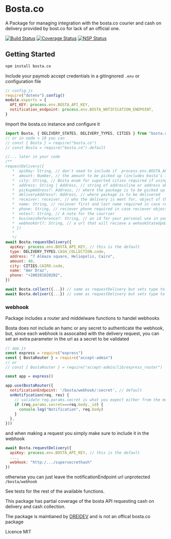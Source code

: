 # Bosta.co

A Package for managing integration with the bosta.co courier and cash on delivery provided by bost.co for lack of an official one.

[![Build Status](https://travis-ci.org/dreidev/bosta.co.png?branch=master)](https://travis-ci.org/dreidev/bosta.co) [![Coverage Status](https://coveralls.io/repos/github/dreidev/bosta.co/badge.svg?branch=master)](https://coveralls.io/github/dreidev/bosta.co?branch=master) [![NSP Status](https://nodesecurity.io/orgs/dreidev/projects/7c551c3c-8957-4bcd-b0f5-9ddc5e9173bf/badge)](https://nodesecurity.io/orgs/dreidev/projects/7c551c3c-8957-4bcd-b0f5-9ddc5e9173bf)

## Getting Started

```sh
npm install bosta.co
```

Include your paymob accept credentials in a gitingnored `.env` or configuration file

```js
// config.js
require("dotenv").config()
module.exports = {
  API_KEY: process.env.BOSTA_API_KEY,
  notification_endpoint: process.env.BOSTA_NOTIFICATION_ENDPOINT,
}

```

Import the bosta.co instance and configure it

```js
import Bosta, { DELIVERY_STATES, DELIVERY_TYPES, CITIES } from "bosta.co"
// or in node < 10 you can
// const { Bosta } = require("bosta.co")
// const Bosta = require("bosta.co").default

//... later in your code
/**
requestDelivery({
   *  apiKey: String, // don't need to include if  process.env.BOSTA_API_KEY is set
   *  amount: Number, // the amount to be picked up (includes bosta's fee) optional in case of package delivery
   *  city: String, // Bosta enum for suported cities required if using address as string
   *  address: String | Address, // string of addressline or address object of the form { firstLine: String, city: String, geoLocation?: { lat: Number, lng: Number}, secondLine?: String, floor?: Number, appartment?: Number, zone?: String, District?: String } with firstLine being
   *  pickupAddress?: Address, // where the package is to be picked up from or cash to be collected from depending on delivery type
   *  deliveryAddress?: Address, // where package is to be delivered
   *  receiver: receiver, // who the delivery is ment for, object of the form { firstName: String, lastName: String, phone: String, email?: String } optional if name, phone is set
   *  name: String, // reciever first and last name required in case reciever object not set
   *  phone: String, // reciever phone required in case reciever object not set
   *  notes?: String, // A note for the courrier
   *  businessReference?: String, // an id for your personal use in your system
   *  webhookUrl?: String, // a url that will recieve a wehookStateUpdate post request
   * })
   * 
   */
await Bosta.requestDelivery({
  apiKey: process.env.BOSTA_API_KEY, // this is the default
  type: DELIVERY_TYPES.CASH_COLLECTION.code,
  address: "7 Almaza square, Heliopolis, Cairo",
  amount: 40,
  city: CITIES.CAIRO.code,
  name: "Amr Draz",
  phone: "+200201020202",
})

await Bosta.collect({...}) // same as requestDelivery but sets type to CASH_COLLECTION,
await Bosta.deliver({...}) // same as requestDelivery but sets type to PACAKGE_DELIVERY,

```

### webhook

Package includes a router and middelware functions to handel webhooks

Bosta does not include an hamc or any secret to authenticate the webhook, but, since each webhook is assocaited with the delivery request, you can set an extra parameter in the url as a secret to be validated

```js
// app.js
const express = require("express")
const { BostaRouter } = require("accept-admin")
// or
// const { BostaRouter } = require("accept-admin/lib/express_router")

const app = express()

app.use(BostaRouter({
  notificationEndpoint: '/bosta/webhook/:secret', // default
  onNotification(req, res) {
    // validate req.params.secret is what you expect either from the model or a hash on your end
    if (req.params.secret===req.body._id) {
      console.log("Notification", req.body)
    }
  },
}))
```

and when making a request you simply make sure to include it in the webhook

```js
await Bosta.requestDelivery({
  apiKey: process.env.BOSTA_API_KEY, // this is the default
  ...,
  webHook: "http:/.../supersecrethash"
})
```

otherwise you can just leave the notificationEndpoint url unprotected `/bosta/webhook`

 
See tests for the rest of the available functions.

This package has partial coverage of the bosta API requesting cash on delivery and cash collection.

The package is maintianed by [DREIDEV](https://dreidev.com) and is not an offical bosta.co package

Licence MIT
